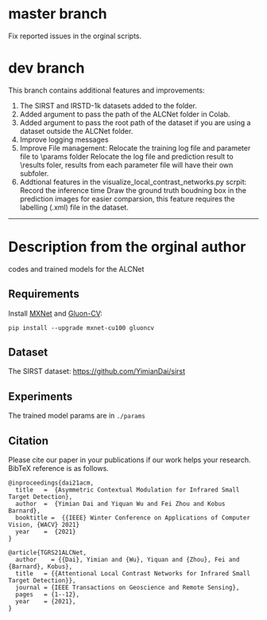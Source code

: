 
# master branch
Fix reported issues in the orginal scripts.

# dev branch

This branch contains additional features and improvements:
1. The SIRST and IRSTD-1k datasets added to the folder.
2. Added argument to pass the path of the ALCNet folder in Colab.
3. Added argument to pass the root path of the dataset if you are using a dataset outside the ALCNet folder.
4. Improve logging messages
5. Improve File management:
           Relocate the training log file and parameter file to \params folder
           Relocate the log file and prediction result to \results foler, results from each parameter file will have their own subfoler.
6. Addtional features in the visualize_local_contrast_networks.py scrpit:
           Record the inference time
           Draw the ground truth boudning box in the prediction images for easier comparsion, this feature requires the labelling (.xml) file in the dataset.

***
# Description from the orginal author

codes and trained models for the ALCNet

## Requirements
 
Install [MXNet](https://mxnet.apache.org/) and [Gluon-CV](https://gluon-cv.mxnet.io/):

```
pip install --upgrade mxnet-cu100 gluoncv
```

## Dataset

The SIRST dataset: <https://github.com/YimianDai/sirst>

## Experiments 

The trained model params are in `./params`

## Citation

Please cite our paper in your publications if our work helps your research. BibTeX reference is as follows.

```
@inproceedings{dai21acm,
  title   =  {Asymmetric Contextual Modulation for Infrared Small Target Detection},
  author  =  {Yimian Dai and Yiquan Wu and Fei Zhou and Kobus Barnard},
  booktitle =  {{IEEE} Winter Conference on Applications of Computer Vision, {WACV} 2021}
  year    =  {2021}
}

@article{TGRS21ALCNet,
  author    = {{Dai}, Yimian and {Wu}, Yiquan and {Zhou}, Fei and {Barnard}, Kobus},
  title   = {{Attentional Local Contrast Networks for Infrared Small Target Detection}},
  journal = {IEEE Transactions on Geoscience and Remote Sensing},
  pages   = {1--12},
  year    = {2021},
}
```
